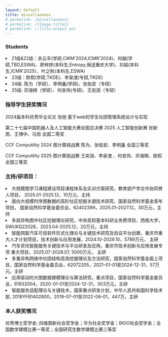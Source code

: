 ```yaml
---
layout: default
title: miscellaneous
# permalink: /miscellaneous/
# permalink: /{{page.title}}
# permalink: /:title:output_ext
---
```


### Students

<li> 21级&22级：余云丰(学硕,CIKM'2024,ICMR'2024)、何越(学硕,TBD,ESWA)、廖梓妤(本科生,Entropy,保送重庆大学)、刘韬(本科生,ICMR'2025）、叶之秋(本科生,ESWA) </li>

<li> 23级：欧熙(学硕,TKDE)、李泉澳(专硕,TKDE) </li>

<li> 24级: 陈为（学硕）、李明鑫(学硕)、张佑安（专硕）</li>

<li> 25级: 邓海棋（学硕）、何宣伟(专硕)、王奕涵（专硕）</li>

### 指导学生获奖情况

2024届本科优秀毕业论文   张弛   基于web的学生社团管理系统设计与实现  

第二十七届中国机器人及人工智能大赛全国总决赛 2025 人工智能创新赛 张新雨、王博中、马旭 全国二等奖

CCF Computility 2024 图计算挑战赛   陈为、张佑安、李明鑫  全国三等奖

CCF Computility 2025 图计算挑战赛   王奕涵、李泉澳 、何宣伟、邓海棋、欧熙 全国三等奖

### 主持/研项目：


<li> 大规模图学习课程建设项目课程体系及实训方案研究，教育部产学合作协同育人项目， 2025.01-2025.12，10万元，主持  </li>

<li> 面向大规模时序图数据的高阶社区挖掘关键技术研究，国家自然科学基金青年项目， 国家自然科学基金委员会，62402399，2025.01-2027.12，30万元，主持  </li>

<li> 多层异构图中社区挖掘理论研究，中央高校基本科研业务费项目，西南大学，SWUKQ22028，2023.04-2025.12，20万元，主持  </li>

<li> 智能网联汽车可信软件形式化理论与关键技术研究及验证平台创建，重庆市重大人才计划项目，技术创新与应用发展，2024.10-2029.10，5789万元， 主研</li>

<li>  汽车资讯智能服务关键技术与平台研发及应用，重庆市技术创新与应用发展专项 重大项目，2025.07-2028.07, 5000万元， 主研</li>

<li> 多重异构网络中社团结构高效挖掘理论及方法研究，国家自然科学基金面上项目，国家自然科学基金委员会，62072205，2021-01-01至2024-12-31，57万元，主研 </li>

<li> 应用驱动的大图数据建模理论与算法研究，重点项目，国家自然科学基金委员会，61932004，2020-01-01至2024-12-31，303万元，主研  </li>

<li> 智能服务适配理论与关键技术，国家重点研发计划，中华人民共和国科学技术部, 2018YFB1402800，2019-07-01至2022-06-01，447万，主研 </li>





### 本人获奖情况

优秀博士奖学金; 四维图新社会奖学金；华为社会奖学金；BIGO社会奖学金；全国数学建模比赛一等奖；全国研究生数学建模比赛三等奖


